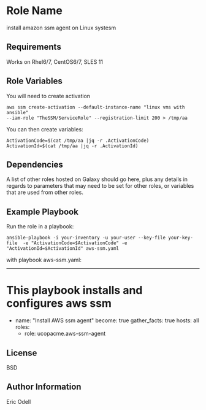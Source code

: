 Role Name
=========

install amazon ssm agent on Linux systesm

Requirements
------------

Works on Rhel6/7, CentOS6/7, SLES 11

Role Variables
--------------

You will need to create activation 

```
aws ssm create-activation --default-instance-name "linux vms with ansible"
--iam-role "TheSSM/ServiceRole" --registration-limit 200 > /tmp/aa
```
You can then create variables:

```
ActivationCode=$(cat /tmp/aa |jq -r .ActivationCode)
ActivationId=$(cat /tmp/aa |jq -r .ActivationId)
 ```

Dependencies
------------

A list of other roles hosted on Galaxy should go here, plus any details in
regards to parameters that may need to be set for other roles, or variables that
are used from other roles.

Example Playbook
----------------

Run the role in a playbook:

```
ansible-playbook -i your-inventory -u your-user --key-file your-key-file  -e "ActivationCode=$ActivationCode" -e "ActivationId=$ActivationId" aws-ssm.yaml
```

with playbook aws-ssm.yaml:

---
# This playbook installs and configures aws ssm
- name: "Install AWS ssm agent"
  become: true
  gather_facts: true
  hosts: all
  roles:
    - role: ucopacme.aws-ssm-agent

License
-------

BSD

Author Information
------------------

Eric Odell
